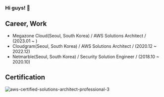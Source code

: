### Hi guys! 👋

## Career, Work
- Megazone Cloud(Seoul, South Korea) / AWS Solutions Architect / (2023.01 ~ )
- Cloudgram(Seoul, South Korea) / AWS Solutions Architect / (2020.12 ~ 2022.12)
- Netmarble(Seoul, South Korea) / Security Solution Engineer / (2018.10 ~ 2020.10)

## Certification
![aws-certified-solutions-architect-professional-3](https://github.com/loafer-wock/loafer-wock/assets/94668752/50b95edb-b404-4202-8554-02859f0fac9c)
